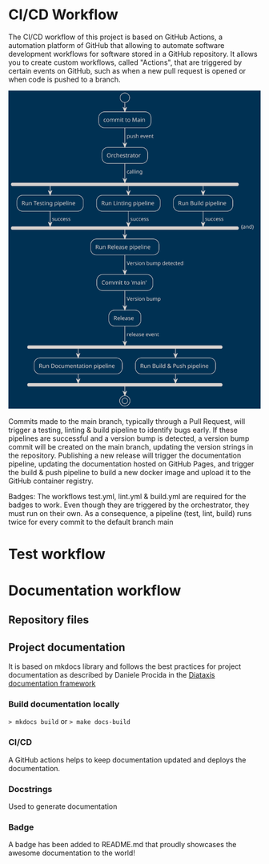 # CI/CD Workflow

The CI/CD workflow of this project is based on GitHub Actions, a automation platform of GitHub that 
allowing to automate software development workflows for software stored in a GitHub repository.
It allows you to create custom workflows, called "Actions", 
that are triggered by certain events on GitHub, 
such as when a new pull request is opened or when code is pushed to a branch.

![workflow](diagrams/out/workflow.svg#darkable)

Commits made to the main branch, typically through a Pull Request, will trigger a testing, linting & build pipeline to identify bugs early. If these pipelines are successful and a version bump is detected, a version bump commit will be created on the main branch, updating the version strings in the repository. Publishing a new release will trigger the documentation pipeline, updating the documentation hosted on GitHub Pages, and trigger the build & push pipeline to build a new docker image and upload it to the GitHub container registry.

Badges: The workflows test.yml, lint.yml & build.yml are required for the badges to work. Even though they are triggered by the orchestrator, they must run on their own. As a consequence, a pipeline (test, lint, build) runs twice for every commit to the default branch main 

# Test workflow

# Documentation workflow

## Repository files

## Project documentation
It is based on mkdocs library and follows the best practices for project documentation as described by Daniele Procida in the [Diataxis documentation framework](https://archive.is/o/rnO97/https://diataxis.fr/)

### Build documentation locally
`> mkdocs build`
or
`> make docs-build`

### CI/CD 
A GitHub actions helps to keep documentation updated and deploys the documentation.

### Docstrings
Used to generate documentation

### Badge
A badge has been added to README.md that proudly showcases the awesome documentation to the world!
